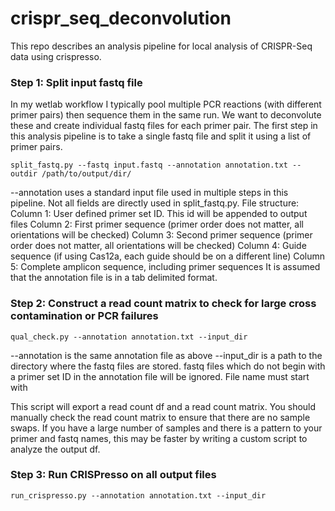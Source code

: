 # crispr_seq_deconvolution
This repo describes an analysis pipeline for local analysis of CRISPR-Seq data using crispresso.


### Step 1: Split input fastq file
In my wetlab workflow I typically pool multiple PCR reactions (with different primer pairs) then sequence them in the same run. We want to deconvolute these and create individual fastq files for each primer pair. The first step in this analysis pipeline is to take a single fastq file and split it using a list of primer pairs.
```
split_fastq.py --fastq input.fastq --annotation annotation.txt --outdir /path/to/output/dir/
```
--annotation uses a standard input file used in multiple steps in this pipeline. Not all fields are directly used in split_fastq.py. File structure:
Column 1: User defined primer set ID. This id will be appended to output files
Column 2: First primer sequence (primer order does not matter, all orientations will be checked)
Column 3: Second primer sequence (primer order does not matter, all orientations will be checked)
Column 4: Guide sequence (if using Cas12a, each guide should be on a different line)
Column 5: Complete amplicon sequence, including primer sequences
It is assumed that the annotation file is in a tab delimited format.


### Step 2: Construct a read count matrix to check for large cross contamination or PCR failures
```
qual_check.py --annotation annotation.txt --input_dir
```
--annotation is the same annotation file as above
--input_dir is a path to the directory where the fastq files are stored. fastq files which do not begin with a primer set ID in the annotation file will be ignored. File name must start with 


This script will export a read count df and a read count matrix. You should manually check the read count matrix to ensure that there are no sample swaps. If you have a large number of samples and there is a pattern to your primer and fastq names, this may be faster by writing a custom script to analyze the output df.


### Step 3: Run CRISPresso on all output files
```
run_crispresso.py --annotation annotation.txt --input_dir
```


